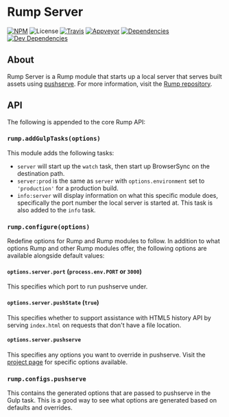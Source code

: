 # Rump Server
[![NPM](http://img.shields.io/npm/v/rump-server.svg?style=flat-square)](https://www.npmjs.org/package/rump-server)
![License](http://img.shields.io/npm/l/rump-server.svg?style=flat-square)
[![Travis](http://img.shields.io/travis/rumps/rump-server.svg?style=flat-square&label=travis)](https://travis-ci.org/rumps/rump-server)
[![Appveyor](http://img.shields.io/appveyor/ci/jupl/rump-server.svg?style=flat-square&label=appveyor)](https://ci.appveyor.com/project/jupl/rump-server)
[![Dependencies](http://img.shields.io/david/rumps/rump-server.svg?style=flat-square)](https://david-dm.org/rumps/rump-server)
[![Dev Dependencies](http://img.shields.io/david/dev/rumps/rump-server.svg?style=flat-square)](https://david-dm.org/rumps/rump-server#info=devDependencies)


## About
Rump Server is a Rump module that starts up a local server that serves built
assets using [pushserve](https://github.com/paulmillr/pushserve). For more
information, visit the [Rump repository](https://github.com/rumps/rump).


## API
The following is appended to the core Rump API:

### `rump.addGulpTasks(options)`
This module adds the following tasks:

- `server` will start up the `watch` task, then start up BrowserSync on the
destination path.
- `server:prod` is the same as `server` with `options.environment` set to
`'production'` for a production build.
- `info:server` will display information on what this specific module does,
specifically the port number the local server is started at. This task is also
added to the `info` task.

### `rump.configure(options)`
Redefine options for Rump and Rump modules to follow. In addition to what
options Rump and other Rump modules offer, the following options are
available alongside default values:

#### `options.server.port` (`process.env.PORT` or `3000`)
This specifies which port to run pushserve under.

#### `options.server.pushState` (`true`)
This specifies whether to support assistance with HTML5 history API by serving
`index.html` on requests that don't have a file location.

#### `options.server.pushserve`
This specifies any options you want to override in pushserve. Visit the
[project page](https://github.com/paulmillr/pushserve) for specific options
available.

### `rump.configs.pushserve`
This contains the generated options that are passed to pushserve in the Gulp
task. This is a good way to see what options are generated based on defaults
and overrides.
